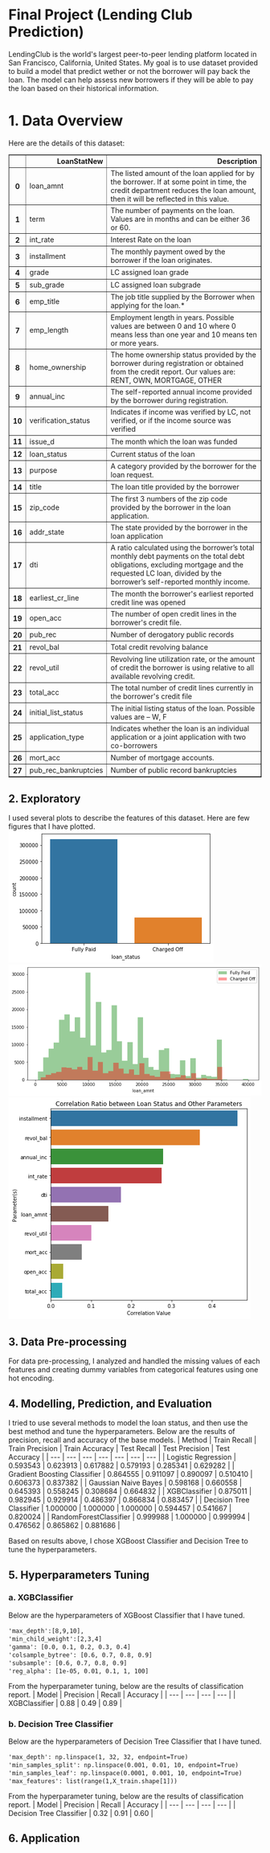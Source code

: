 # Final Project (Lending Club Prediction)

LendingClub is the world's largest peer-to-peer lending platform located in San Francisco, California, United States. My goal is to use dataset provided to build a model that predict wether or not the borrower will pay back the loan. The model can help assess new borrowers if they will be able to pay the loan based on their historical information.

# 1. Data Overview

Here are the details of this dataset:

<table border="1" class="dataframe">
  <thead>
    <tr style="text-align: right;">
      <th></th>
      <th>LoanStatNew</th>
      <th>Description</th>
    </tr>
  </thead>
  <tbody>
    <tr>
      <th>0</th>
      <td>loan_amnt</td>
      <td>The listed amount of the loan applied for by the borrower. If at some point in time, the credit department reduces the loan amount, then it will be reflected in this value.</td>
    </tr>
    <tr>
      <th>1</th>
      <td>term</td>
      <td>The number of payments on the loan. Values are in months and can be either 36 or 60.</td>
    </tr>
    <tr>
      <th>2</th>
      <td>int_rate</td>
      <td>Interest Rate on the loan</td>
    </tr>
    <tr>
      <th>3</th>
      <td>installment</td>
      <td>The monthly payment owed by the borrower if the loan originates.</td>
    </tr>
    <tr>
      <th>4</th>
      <td>grade</td>
      <td>LC assigned loan grade</td>
    </tr>
    <tr>
      <th>5</th>
      <td>sub_grade</td>
      <td>LC assigned loan subgrade</td>
    </tr>
    <tr>
      <th>6</th>
      <td>emp_title</td>
      <td>The job title supplied by the Borrower when applying for the loan.*</td>
    </tr>
    <tr>
      <th>7</th>
      <td>emp_length</td>
      <td>Employment length in years. Possible values are between 0 and 10 where 0 means less than one year and 10 means ten or more years.</td>
    </tr>
    <tr>
      <th>8</th>
      <td>home_ownership</td>
      <td>The home ownership status provided by the borrower during registration or obtained from the credit report. Our values are: RENT, OWN, MORTGAGE, OTHER</td>
    </tr>
    <tr>
      <th>9</th>
      <td>annual_inc</td>
      <td>The self-reported annual income provided by the borrower during registration.</td>
    </tr>
    <tr>
      <th>10</th>
      <td>verification_status</td>
      <td>Indicates if income was verified by LC, not verified, or if the income source was verified</td>
    </tr>
    <tr>
      <th>11</th>
      <td>issue_d</td>
      <td>The month which the loan was funded</td>
    </tr>
    <tr>
      <th>12</th>
      <td>loan_status</td>
      <td>Current status of the loan</td>
    </tr>
    <tr>
      <th>13</th>
      <td>purpose</td>
      <td>A category provided by the borrower for the loan request.</td>
    </tr>
    <tr>
      <th>14</th>
      <td>title</td>
      <td>The loan title provided by the borrower</td>
    </tr>
    <tr>
      <th>15</th>
      <td>zip_code</td>
      <td>The first 3 numbers of the zip code provided by the borrower in the loan application.</td>
    </tr>
    <tr>
      <th>16</th>
      <td>addr_state</td>
      <td>The state provided by the borrower in the loan application</td>
    </tr>
    <tr>
      <th>17</th>
      <td>dti</td>
      <td>A ratio calculated using the borrower’s total monthly debt payments on the total debt obligations, excluding mortgage and the requested LC loan, divided by the borrower’s self-reported monthly income.</td>
    </tr>
    <tr>
      <th>18</th>
      <td>earliest_cr_line</td>
      <td>The month the borrower's earliest reported credit line was opened</td>
    </tr>
    <tr>
      <th>19</th>
      <td>open_acc</td>
      <td>The number of open credit lines in the borrower's credit file.</td>
    </tr>
    <tr>
      <th>20</th>
      <td>pub_rec</td>
      <td>Number of derogatory public records</td>
    </tr>
    <tr>
      <th>21</th>
      <td>revol_bal</td>
      <td>Total credit revolving balance</td>
    </tr>
    <tr>
      <th>22</th>
      <td>revol_util</td>
      <td>Revolving line utilization rate, or the amount of credit the borrower is using relative to all available revolving credit.</td>
    </tr>
    <tr>
      <th>23</th>
      <td>total_acc</td>
      <td>The total number of credit lines currently in the borrower's credit file</td>
    </tr>
    <tr>
      <th>24</th>
      <td>initial_list_status</td>
      <td>The initial listing status of the loan. Possible values are – W, F</td>
    </tr>
    <tr>
      <th>25</th>
      <td>application_type</td>
      <td>Indicates whether the loan is an individual application or a joint application with two co-borrowers</td>
    </tr>
    <tr>
      <th>26</th>
      <td>mort_acc</td>
      <td>Number of mortgage accounts.</td>
    </tr>
    <tr>
      <th>27</th>
      <td>pub_rec_bankruptcies</td>
      <td>Number of public record bankruptcies</td>
    </tr>
  </tbody>
</table>

## 2. Exploratory
I used several plots to describe the features of this dataset. Here are few figures that I have plotted.
<img src="./images/countplot.png">
<img src="./images/loan_amnt.png">
<img src="./images/corr_ratio.png">

## 3. Data Pre-processing
For data pre-processing, I analyzed and handled the missing values of each features and creating dummy variables from categorical features using one hot encoding.

## 4. Modelling, Prediction, and Evaluation
I tried to use several methods to model the loan status, and then use the best method and tune the hyperparameters. Below are the results of precision, recall and accuracy of the base models.
| Method | Train Recall | Train Precision | Train Accuracy | Test Recall | Test Precision | Test Accuracy |
| --- | --- | --- | --- | --- | --- | --- |
| Logistic Regression | 0.593543 | 0.623913 | 0.617882 | 0.579193 | 0.285341 | 0.629282 |
| Gradient Boosting Classifier | 0.864555 | 0.911097 | 0.890097 | 0.510410 | 0.606373 | 0.837382 |
| Gaussian Naive Bayes | 0.598168 | 0.660558 | 0.645393 | 0.558245 | 0.308684 | 0.664832 |
| XGBClassifier | 0.875011 | 0.982945 | 0.929914 | 0.486397 | 0.866834 | 0.883457 |
| Decision Tree Classifier | 1.000000 | 1.000000 | 1.000000 | 0.594457 | 0.541667 | 0.820024 |
| RandomForestClassifier | 0.999988 | 1.000000 | 0.999994 | 0.476562 | 0.865862 | 0.881686 |

Based on results above, I chose XGBoost Classifier and Decision Tree to tune the hyperparameters.

## 5. Hyperparameters Tuning
### a. XGBClassifier
Below are the hyperparameters of XGBoost Classifier that I have tuned.
```
'max_depth':[8,9,10],
'min_child_weight':[2,3,4]
'gamma': [0.0, 0.1, 0.2, 0.3, 0.4]
'colsample_bytree': [0.6, 0.7, 0.8, 0.9]
'subsample': [0.6, 0.7, 0.8, 0.9]
'reg_alpha': [1e-05, 0.01, 0.1, 1, 100]
```

From the hyperparameter tuning, below are the results of classification report.
| Model | Precision | Recall | Accuracy |
| --- | --- | --- | --- |
| XGBClassifier | 0.88 | 0.49 | 0.89 |

### b. Decision Tree Classifier
Below are the hyperparameters of Decision Tree Classifier that I have tuned.
```
'max_depth': np.linspace(1, 32, 32, endpoint=True)
'min_samples_split': np.linspace(0.001, 0.01, 10, endpoint=True)
'min_samples_leaf': np.linspace(0.0001, 0.001, 10, endpoint=True)
'max_features': list(range(1,X_train.shape[1]))
```
From the hyperparameter tuning, below are the results of classification report.
| Model | Precision | Recall | Accuracy |
| --- | --- | --- | --- |
| Decision Tree Classifier | 0.32 | 0.91 | 0.60 |

## 6. Application
